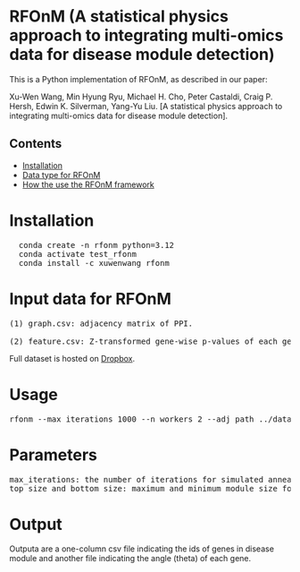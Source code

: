 # RFOnM (A statistical physics approach to integrating multi-omics data for disease module detection)

This is a Python implementation of RFOnM, as described in our paper:

Xu-Wen Wang, Min Hyung Ryu, Michael H. Cho, Peter Castaldi, Craig P. Hersh, Edwin K. Silverman, Yang-Yu Liu. [A statistical physics approach to integrating multi-omics data for disease module detection].

## Contents

- [Installation](#Installation)
- [Data type for RFOnM](#Data-type-for-RFOnM)
- [How the use the RFOnM framework](#How-the-use-the-DKI-framework)

# Installation
<pre>
  conda create -n rfonm python=3.12
  conda activate test_rfonm
  conda install -c xuwenwang rfonm
</pre>

# Input data for RFOnM
<pre>
(1) graph.csv: adjacency matrix of PPI.

(2) feature.csv: Z-transformed gene-wise p-values of each gene. Each column represents the p-values from an omics.
</pre>

Full dataset is hosted on [Dropbox](https://www.dropbox.com/s/xyz/data.zip?dl=1).

# Usage
<pre>
rfonm --max_iterations 1000 --n_workers 2 --adj_path ../data/graph_Alzheimer.csv --feature_path ../data/features_Alzheimer.csv --top_size 1000 --bottom_size 500 --result_path . 
</pre>

# Parameters
<pre>
max_iterations: the number of iterations for simulated annealing algorithm.
top_size and bottom_size: maximum and minimum module size for refining (500 and 1000 in manuscript).
</pre>

# Output
Outputa are a one-column csv file indicating the ids of genes in disease module and another file indicating the angle (theta) of each gene.
